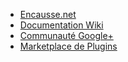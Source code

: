 - [Encausse.net](http://sarah.encausse.net)
- [Documentation Wiki](http://wiki.sarah.encausse.net)
- [Communauté Google+](http://community.sarah.encausse.net)
- [Marketplace de Plugins](Marketplace)
